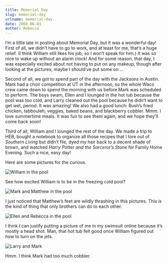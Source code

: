 ```yaml
---
title: Memorial Day
slug: memorial-day
urlname: memorial-day
date: 2008-06-01
author: Rebecca
---
```

I&#x02bc;m a little late in posting about Memorial Day, but it was a wonderful
day! First of all, we didn&#x02bc;t have to go to work, and at least for me,
that&#x02bc;s a huge relief. (I think William still likes his job, so I
won&#x02bc;t speak for him.) It was so nice to wake up without an alarm clock!
And for some reason, that day, I was especially excited about not having to put
on any makeup, though after looking at the pictures, maybe I should&#x02bc;ve
put some on &hellip;

Second of all, we got to spend part of the day with the Jacksons in Austin. Mark
had a choir competition at UT in the afternoon, so the whole Waco crew came down
to spend the morning with us before Mark was scheduled to perform. The boys
swam, Ellen and I lounged in the hot tub because the pool was too cold, and
Larry cleaned out the pool because he didn&#x02bc;t want to get wet, period. It
was amazing! We also had a good lunch: Bush&#x02bc;s fried chicken, tabbouleh,
veggies, baked beans, and blackberry cobbler. Mmm. I love summertime meals. It
was fun to see them again, and we hope they&#x02bc;ll come back soon!

Third of all, William and I lounged the rest of the day. We made a trip to HEB,
bought a notebook to organize all those recipes that I tore out of *Southern
Living* but didn&#x02bc;t file, dyed my hair back to a decent shade of brown,
and watched *Harry Potter and the Sorceror&#x02bc;s Stone* for Family Home
Evening. Such a nice, easy day!

Here are some pictures for the curious.

<img src="{static}/images/2008-05-26-william-in-pool.jpg" alt="William in the pool" class="img-fluid">

See how excited William is to be in the freezing cold pool?

<img src="{static}/images/2008-05-26-mark-matthew-pool.jpg" alt="Mark and Matthew in the pool" class="img-fluid">

I just noticed that Matthew&#x02bc;s feet are wildly thrashing in this pictures.
This is the kind of thing that only brothers can do to each other.

<img src="{static}/images/2008-05-26-ellen-rebecca-pool.jpg" alt="Ellen and Rebecca in the pool" class="img-fluid">

I think I can justify putting a picture of me in my swimsuit online because
it&#x02bc;s mostly a head shot. Man, that hot tub felt good once William figured
out how to turn on the jets.

<img src="{static}/images/2008-05-26-larry-mark.jpg" alt="Larry and Mark" class="img-fluid">

Hmm. I think Mark had too much cobbler.

